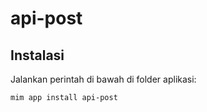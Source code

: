 # api-post

## Instalasi

Jalankan perintah di bawah di folder aplikasi:

```
mim app install api-post
```
